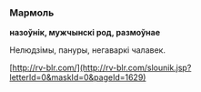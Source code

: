 ### Мармоль
**назоўнік, мужчынскі род, размоўнае**

Нелюдзімы, пануры, негаваркі чалавек.

<a rel="author">[http://rv-blr.com/](http://rv-blr.com/slounik.jsp?letterId=0&maskId=0&pageId=1629)</a>
